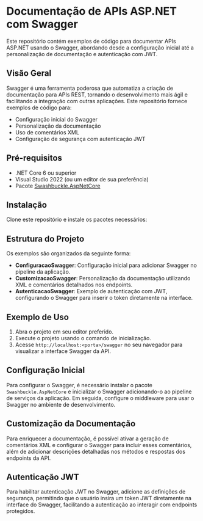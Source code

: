 # Documentação de APIs ASP.NET com Swagger

Este repositório contém exemplos de código para documentar APIs ASP.NET usando o Swagger, abordando desde a configuração inicial até a personalização de documentação e autenticação com JWT.

## Visão Geral

Swagger é uma ferramenta poderosa que automatiza a criação de documentação para APIs REST, tornando o desenvolvimento mais ágil e facilitando a integração com outras aplicações. Este repositório fornece exemplos de código para:

- Configuração inicial do Swagger
- Personalização da documentação
- Uso de comentários XML
- Configuração de segurança com autenticação JWT

## Pré-requisitos

- .NET Core 6 ou superior
- Visual Studio 2022 (ou um editor de sua preferência)
- Pacote [Swashbuckle.AspNetCore](https://www.nuget.org/packages/Swashbuckle.AspNetCore/)

## Instalação

Clone este repositório e instale os pacotes necessários:

## Estrutura do Projeto

Os exemplos são organizados da seguinte forma:

- **ConfiguracaoSwagger**: Configuração inicial para adicionar Swagger no pipeline da aplicação.
- **CustomizacaoSwagger**: Personalização da documentação utilizando XML e comentários detalhados nos endpoints.
- **AutenticacaoSwagger**: Exemplo de autenticação com JWT, configurando o Swagger para inserir o token diretamente na interface.

## Exemplo de Uso

1. Abra o projeto em seu editor preferido.
2. Execute o projeto usando o comando de inicialização.
3. Acesse `http://localhost:<porta>/swagger` no seu navegador para visualizar a interface Swagger da API.

## Configuração Inicial

Para configurar o Swagger, é necessário instalar o pacote `Swashbuckle.AspNetCore` e inicializar o Swagger adicionando-o ao pipeline de serviços da aplicação. Em seguida, configure o middleware para usar o Swagger no ambiente de desenvolvimento.

## Customização da Documentação

Para enriquecer a documentação, é possível ativar a geração de comentários XML e configurar o Swagger para incluir esses comentários, além de adicionar descrições detalhadas nos métodos e respostas dos endpoints da API.

## Autenticação JWT

Para habilitar autenticação JWT no Swagger, adicione as definições de segurança, permitindo que o usuário insira um token JWT diretamente na interface do Swagger, facilitando a autenticação ao interagir com endpoints protegidos.

